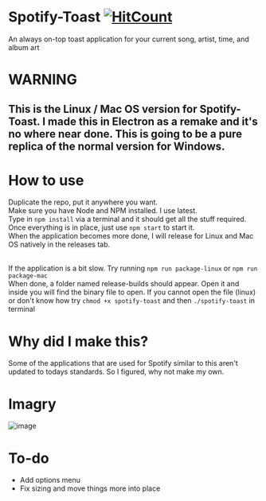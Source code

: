 # Spotify-Toast [![HitCount](http://hits.dwyl.io/Anthonyrules144/Spotify-Toast.svg)](http://hits.dwyl.io/Anthonyrules144/Spotify-Toast)
An always on-top toast application for your current song, artist, time, and album art

# WARNING
## This is the Linux / Mac OS version for Spotify-Toast. I made this in Electron as a remake and it's no where near done. This is going to be a pure replica of the normal version for Windows.

# How to use
Duplicate the repo, put it anywhere you want. <br/>
Make sure you have Node and NPM installed. I use latest.<br/>
Type in `npm install` via a terminal and it should get all the stuff required. <br/>
Once everything is in place, just use `npm start` to start it.<br/>
When the application becomes more done, I will release for Linux and Mac OS natively in the releases tab. <br/> <br/>

If the application is a bit slow. Try running `npm run package-linux` or `npm run package-mac` <br/>
When done, a folder named release-builds should appear. Open it and inside you will find the binary file to open. If you cannot open the file (linux) or don't know how try `chmod +x spotify-toast` and then `./spotify-toast` in terminal

# Why did I make this?
Some of the applications that are used for Spotify similar to this aren't updated to todays standards. So I figured, why not make my own.

# Imagry
![image](https://i.imgur.com/y3DHdOg.png)

# To-do
* Add options menu
* Fix sizing and move things more into place
